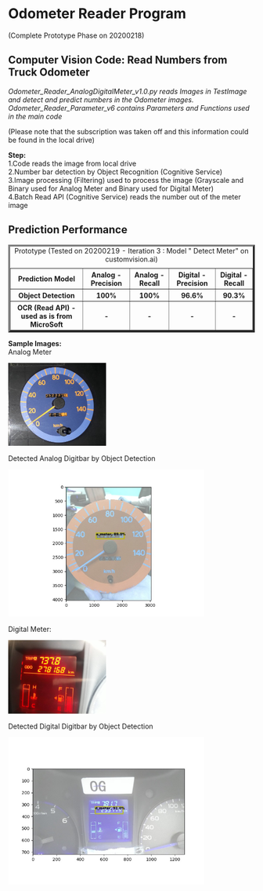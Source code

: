 <h1>Odometer Reader Program</h1>
(Complete Prototype Phase on 20200218)
<h2>Computer Vision Code: Read Numbers from Truck Odometer</h2>

<i>Odometer_Reader_AnalogDigitalMeter_v1.0.py reads Images in TestImage and detect and predict numbers in the Odometer images. Odometer_Reader_Parameter_v6 contains Parameters and Functions used in the main code</i>

(Please note that the subscription was taken off and this information could be found in the local drive)

<b>Step:</b><br />
1.Code reads the image from local drive<br />
2.Number bar detection by Object Recognition (Cognitive Service) <br />
3.Image processing (Filtering) used to process the image (Grayscale and Binary used for Analog Meter and Binary used for Digital Meter) <br />
4.Batch Read API (Cognitive Service) reads the number out of the meter image <br />

<h2>Prediction Performance</h2>
<Table Border=4>
<Caption>  Prototype (Tested on 20200219 - Iteration 3 : Model " Detect Meter" on  customvision.ai)  </Caption>
<Tr>
      <th>Prediction Model</th>
      <th>Analog - Precision</th>
      <th>Analog - Recall</th>
      <th>Digital - Precision</th>
      <th>Digital - Recall</th>
</Tr>
<Tr>
      <th>Object Detection</th>
      <th>100%</th>
      <th>100%</th>
      <th>96.6%</th>
      <th>90.3%</th>
</Tr>
<Tr>
      <th>OCR (Read API) - used as is from MicroSoft</th>
      <th>-</th>
      <th>-</th>
      <th>-</th>
      <th>-</th>
</Tr>
</Table>


<b>Sample Images:<br/></b>
Analog Meter

<img src=https://github.com/hkbtotw/OdometerReader/blob/master/TestImage/IMG_9090_[052334]_A1.JPG alt="Analog" width="200"/>

Detected Analog Digitbar by Object Detection

<img src=https://github.com/hkbtotw/OdometerReader/blob/master/TestImage/DetectedAnalog.jpg alt="Detected Analog" width="400"/>

Digital Meter:

<img src=https://github.com/hkbtotw/OdometerReader/blob/master/TestImage/IMG_9028[278168].JPG alt="Digital" width="200"/>

Detected Digital Digitbar by Object Detection

<img src=https://github.com/hkbtotw/OdometerReader/blob/master/TestImage/DetectedDigital.jpg alt="Detected Digital" width="400"/>
